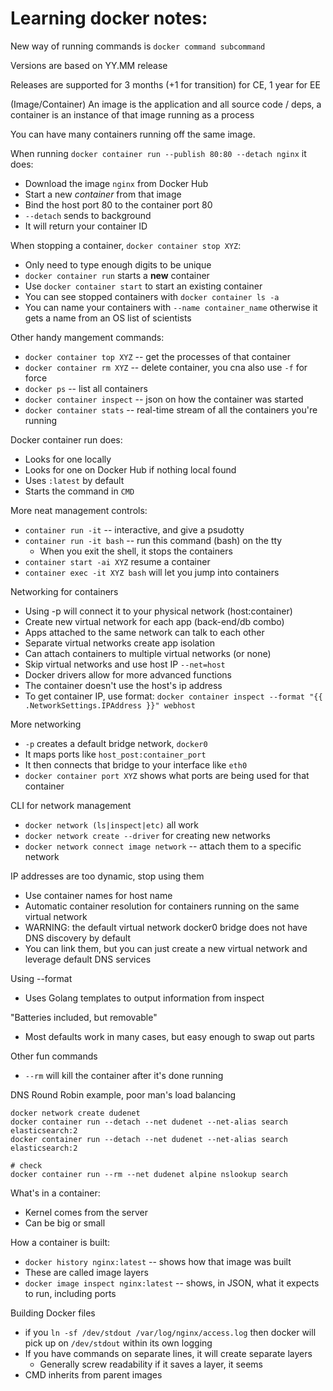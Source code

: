 # Learning docker notes:

New way of running commands is `docker command subcommand`

Versions are based on YY.MM release

Releases are supported for 3 months (+1 for transition) for CE, 1 year for EE

(Image/Container) An image is the application and all source code / deps, a container is an instance of that image running as a process

You can have many containers running off the same image.

When running `docker container run --publish 80:80 --detach nginx` it does:

- Download the image `nginx` from Docker Hub
- Start a new _container_ from that image
- Bind the host port 80 to the container port 80
- `--detach` sends to background
- It will return your container ID

When stopping a container, `docker container stop XYZ`:

- Only need to type enough digits to be unique
- `docker container run` starts a **new** container
- Use `docker container start` to start an existing container
- You can see stopped containers with `docker container ls -a`
- You can name your containers with `--name container_name` otherwise it gets a name from an OS list of scientists

Other handy mangement commands:

- `docker container top XYZ` -- get the processes of that container
- `docker container rm XYZ` -- delete container, you cna also use `-f` for force
- `docker ps` -- list all containers
- `docker container inspect` -- json on how the container was started
- `docker container stats` -- real-time stream of all the containers you're running

Docker container run does:

- Looks for one locally
- Looks for one on Docker Hub if nothing local found
- Uses `:latest` by default
- Starts the command in `CMD`

More neat management controls:

- `container run -it` -- interactive, and give a psudotty
- `container run -it bash` -- run this command (bash) on the tty
  - When you exit the shell, it stops the containers
- `container start -ai XYZ` resume a container
- `container exec -it XYZ bash` will let you jump into containers

Networking for containers

- Using -p will connect it to your physical network (host:container)
- Create new virtual network for each app (back-end/db combo)
- Apps attached to the same network can talk to each other
- Separate virtual networks create app isolation
- Can attach containers to multiple virtual networks (or none)
- Skip virtual networks and use host IP `--net=host`
- Docker drivers allow for more advanced functions
- The container doesn't use the host's ip address
- To get container IP, use format: `docker container inspect --format "{{ .NetworkSettings.IPAddress }}" webhost`

More networking

- `-p` creates a default bridge network, `docker0`
- It maps ports like `host_post:container_port`
- It then connects that bridge to your interface like `eth0`
- `docker container port XYZ` shows what ports are being used for that container

CLI for network management

- `docker network (ls|inspect|etc)` all work
- `docker network create --driver` for creating new networks
- `docker network connect image network` -- attach them to a specific network

IP addresses are too dynamic, stop using them

- Use container names for host name
- Automatic container resolution for containers running on the same virtual network
- WARNING: the default virtual network docker0 bridge does not have DNS discovery by default
- You can link them, but you can just create a new virtual network and leverage default DNS services

Using --format

- Uses Golang templates to output information from inspect


"Batteries included, but removable"

- Most defaults work in many cases, but easy enough to swap out parts

Other fun commands

- `--rm` will kill the container after it's done running

DNS Round Robin example, poor man's load balancing

```
docker network create dudenet
docker container run --detach --net dudenet --net-alias search elasticsearch:2
docker container run --detach --net dudenet --net-alias search elasticsearch:2

# check
docker container run --rm --net dudenet alpine nslookup search
```

What's in a container: 

- Kernel comes from the server
- Can be big or small

How a container is built:

- `docker history nginx:latest` -- shows how that image was built
- These are called image layers
- `docker image inspect nginx:latest` -- shows, in JSON, what it expects to run, including ports

Building Docker files

- if you `ln -sf /dev/stdout /var/log/nginx/access.log` then docker will pick up on `/dev/stdout` within its own logging
- If you have commands on separate lines, it will create separate layers
  - Generally screw readability if it saves a layer, it seems
- CMD inherits from parent images
